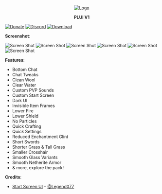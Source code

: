 <br/>
<p align="center">
  <a href="https://github.com/artsvn/PocketLoki">
    <img src="https://static1.textcraft.net/data1/b/4/b470a313d4b5040567f714a8975057ed5fa925c8da39a3ee5e6b4b0d3255bfef95601890afd80709da39a3ee5e6b4b0d3255bfef95601890afd8070975f6a90f68302a925908dbbefd0a80c0.png" alt="Logo">
  </a>
  <b><p align="center">PLUI V1</p></b>
</p>

[![Donate](https://img.shields.io/badge/DONATE-COFFEE-A6C1DF)](https://lokibot.site/donate) 
[![Discord](https://img.shields.io/badge/DISCORD-SERVER-A8AAD0)](https://discord.gg/R89XUt7uMa) 
[![Download](https://img.shields.io/badge/DOWNLOAD-PLUI-ABD4C2)](https://link-target.net/640073/plui-v11)

**Screenshot**:

![Screen Shot](https://github.com/artsvn/pocketloki/blob/loki/PLUI%20V1/.ss/Screenshot_20230416_041333.jpg)
![Screen Shot](https://github.com/artsvn/pocketloki/blob/loki/PLUI%20V1/.ss/Screenshot_20230416_041356.jpg)
![Screen Shot](https://github.com/artsvn/pocketloki/blob/loki/PLUI%20V1/.ss/Screenshot_20230416_041547.jpg)
![Screen Shot](https://github.com/artsvn/pocketloki/blob/loki/PLUI%20V1/.ss/Screenshot_20230416_041632.jpg)
![Screen Shot](https://github.com/artsvn/pocketloki/blob/loki/PLUI%20V1/.ss/Screenshot_20230416_041639.jpg)
![Screen Shot](https://github.com/artsvn/pocketloki/blob/loki/PLUI%20V1/.ss/Screenshot_20230416_041804.jpg)

**Features**:
* Bottom Chat
* Chat Tweaks
* Clean Wool
* Clear Water
* Custom PVP Sounds
* Custom Start Screen
* Dark UI
* Invisible Item Frames
* Lower Fire
* Lower Shield
* No Particles
* Quick Crafting
* Quick Settings
* Reduced Enchantment Glint
* Short Swords
* Shorter Grass & Tall Grass
* Smaller Crosshair
* Smooth Glass Variants
* Smooth Netherite Armor
* & more, explore the pack!

**Credits**:
* [Start Screen UI](https://mcpedl.com/legend-s-ui-pack/) – [@Legend077](https://github.com/LeGend077)
